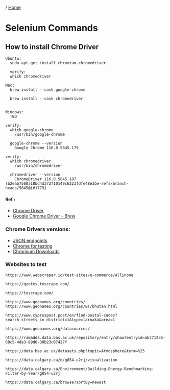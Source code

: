 / [Home](index.md)

# Selenium Commands



## How to install Chrome Driver
```
Ubuntu:
  sudo apt-get install chromium-chromedriver

  verify:
  which chromedriver

Mac:
  brew install --cask google-chrome

  brew install --cask chromedriver


Windows:
  TBD

verify:
  which google-chrome
    /usr/bin/google-chrome

  google-chrome --version
    Google Chrome 116.0.5845.179

verify:
  which chromedriver
    /usr/bin/chromedriver

  chromedriver --version 
    ChromeDriver 116.0.5845.187 (b2eab7500a18bd4d372f10149c6223fdfe48e3be-refs/branch-heads/5845@{#1779}

```

#### Ref :

  * [Chrome Driver](https://askubuntu.com/questions/539498/where-does-chromedriver-install-to)
  * [Google Chrome Driver - Brew](https://formulae.brew.sh/cask/google-chrome)


### Chrome Drivers versions:
* [JSON endpoints](https://googlechromelabs.github.io/chrome-for-testing/known-good-versions-with-downloads.json)
* [Chrome for testing](https://googlechromelabs.github.io/chrome-for-testing/)
* [Chromium Downloads](https://chromedriver.chromium.org/downloads)


### Websites to test
```
https://www.webscraper.io/test-sites/e-commerce/allinone

https://quotes.toscrape.com/

https://toscrape.com/

https://www.geonames.org/countries/
https://www.geonames.org/countries/BT/bhutan.html

https://www.cypruspost.post/en/find-postal-codes?search_streets_in_district=1&type=larnaka&area=1

https://www.geonames.org/datasources/

https://ramadda.data.bas.ac.uk/repository/entry/show?entryid=ab371235-68c5-4da3-89d6-30b23c07427f

https://data.bas.ac.uk/datasets.php?topic=Atmosphere&term=%25

https://data.calgary.ca/d/g854-u2rj/visualization

https://data.calgary.ca/Environment/Building-Energy-Benchmarking-Filter-by-Year/g854-u2rj

https://data.calgary.ca/browse?sortBy=newest

```